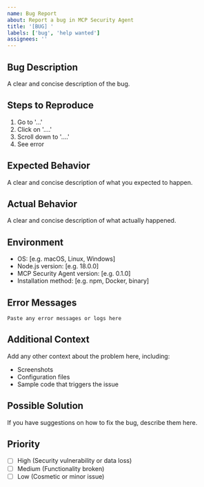 ```yaml
---
name: Bug Report
about: Report a bug in MCP Security Agent
title: '[BUG] '
labels: ['bug', 'help wanted']
assignees: ''
---
```


## Bug Description
A clear and concise description of the bug.

## Steps to Reproduce
1. Go to '...'
2. Click on '....'
3. Scroll down to '....'
4. See error

## Expected Behavior
A clear and concise description of what you expected to happen.

## Actual Behavior
A clear and concise description of what actually happened.

## Environment
- OS: [e.g. macOS, Linux, Windows]
- Node.js version: [e.g. 18.0.0]
- MCP Security Agent version: [e.g. 0.1.0]
- Installation method: [e.g. npm, Docker, binary]

## Error Messages
```
Paste any error messages or logs here
```

## Additional Context
Add any other context about the problem here, including:
- Screenshots
- Configuration files
- Sample code that triggers the issue

## Possible Solution
If you have suggestions on how to fix the bug, describe them here.

## Priority
- [ ] High (Security vulnerability or data loss)
- [ ] Medium (Functionality broken)
- [ ] Low (Cosmetic or minor issue)
